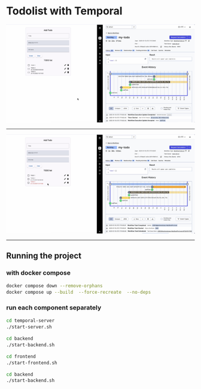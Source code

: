 # Todolist with Temporal



![Screenshot 2025-01-10 at 18.23.12.png](files/Screenshot%202025-01-10%20at%2018.23.12.png)

---

![Screenshot 2025-01-10 at 18.23.32.png](files/Screenshot%202025-01-10%20at%2018.23.32.png)

---


## Running the project


### with docker compose

```bash
docker compose down --remove-orphans
docker compose up --build  --force-recreate  --no-deps

```



### run each component separately

``` bash 
cd temporal-server
./start-server.sh
```



``` bash 
cd backend
./start-backend.sh
```


``` bash 
cd frontend
./start-frontend.sh
```


``` bash 
cd backend
./start-backend.sh
```





